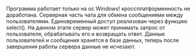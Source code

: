 Программа работает только на ос Windows! кроссплатформенность не доработана.
Серверная часть чата для обмена сообщениями между пользователями.
Единовременный доступ реализован через функцию select().
На данном этапе сервер может принимать запрос от пользователя, обрабатывать его и возвращать ответ.
Данные пользователей и сообщения хранятся в базе данных, теперь после завершения работы сервера данные не исчезают.
